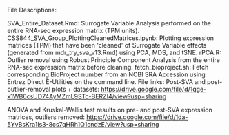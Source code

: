 File Descriptions:

SVA_Entire_Dataset.Rmd: Surrogate Variable Analysis performed on the entire RNA-seq expression matrix (TPM units).
CSS844_SVA_Group_PlottingCleanedMatrices.ipynb: Plotting expression matrices (TPM) that have been 'cleaned' of Surrogate Variable effects (generated from mdr_try_sva_v13.Rmd) using PCA, MDS, and tSNE.
rPCA.R: Outlier removal using Robust Principle Component Analysis from the entire RNA-seq expression matrix before cleaning.
fetch_bioproject.sh: Fetch corresponding BioProject number from an NCBI SRA Accession using Entrez Direct E-Utilities on the command line.
File links: Post-SVA and post-outlier-removal plots + datasets: https://drive.google.com/file/d/1qge-x1WB6csUD74AyMZmL9STc-BERZI4/view?usp=sharing

ANOVA and Kruskal-Wallis test results on pre- and post-SVA expression matrices, outliers removed: https://drive.google.com/file/d/1da-5YvBsKra1Is3-8cs7qHRh1Q1cndzE/view?usp=sharing
